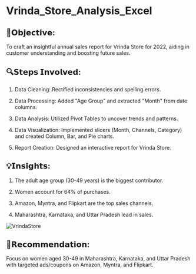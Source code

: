 # Vrinda_Store_Analysis_Excel

## 📌𝗢𝗯𝗷𝗲𝗰𝘁𝗶𝘃𝗲:

To craft an insightful annual sales report for Vrinda Store for 2022, aiding in customer understanding and boosting future sales.


## 🔍𝗦𝘁𝗲𝗽𝘀 𝗜𝗻𝘃𝗼𝗹𝘃𝗲𝗱:

1. Data Cleaning: Rectified inconsistencies and spelling errors.

2. Data Processing: Added "Age Group" and extracted "Month" from date columns.

3. Data Analysis: Utilized Pivot Tables to uncover trends and patterns.

4. Data Visualization: Implemented slicers (Month, Channels, Category) and created Column, Bar, and Pie charts.

5. Report Creation: Designed an interactive report for Vrinda Store.

## 💡𝗜𝗻𝘀𝗶𝗴𝗵𝘁𝘀:

1. The adult age group (30-49 years) is the biggest contributor.

2. Women account for 64% of purchases.

3. Amazon, Myntra, and Flipkart are the top sales channels.

4. Maharashtra, Karnataka, and Uttar Pradesh lead in sales.

![VrindaStore](https://github.com/Charitha-AO/Vrinda_Store_Analysis_Excel/assets/86000133/5a464d5f-cd53-490c-843f-de0c92b2fc9c)


## 🎯𝗥𝗲𝗰𝗼𝗺𝗺𝗲𝗻𝗱𝗮𝘁𝗶𝗼𝗻:

Focus on women aged 30-49 in Maharashtra, Karnataka, and Uttar Pradesh with targeted ads/coupons on Amazon, Myntra, and Flipkart.

